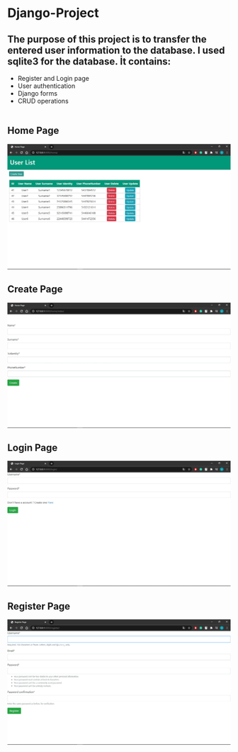 # Django-Project
## The purpose of this project is to transfer the entered user information to the database. I used sqlite3 for the database. İt contains:
- Register and Login page
- User authentication 
- Django forms
- CRUD operations
 <br><br>
 ## Home Page
![](https://raw.githubusercontent.com/Umut-Deniz1/Django-Project/main/screenshots/WhatsApp%20Image%202020-12-21%20at%2021.38.21.jpeg)
## Create Page
![](https://raw.githubusercontent.com/Umut-Deniz1/Django-Project/main/screenshots/WhatsApp%20Image%202020-12-21%20at%2021.38.38.jpeg)
## Login Page
![](https://raw.githubusercontent.com/Umut-Deniz1/Django-Project/main/screenshots/WhatsApp%20Image%202020-12-21%20at%2021.49.17.jpeg)
## Register Page
![](https://raw.githubusercontent.com/Umut-Deniz1/Django-Project/main/screenshots/WhatsApp%20Image%202020-12-21%20at%2021.49.30.jpeg)

